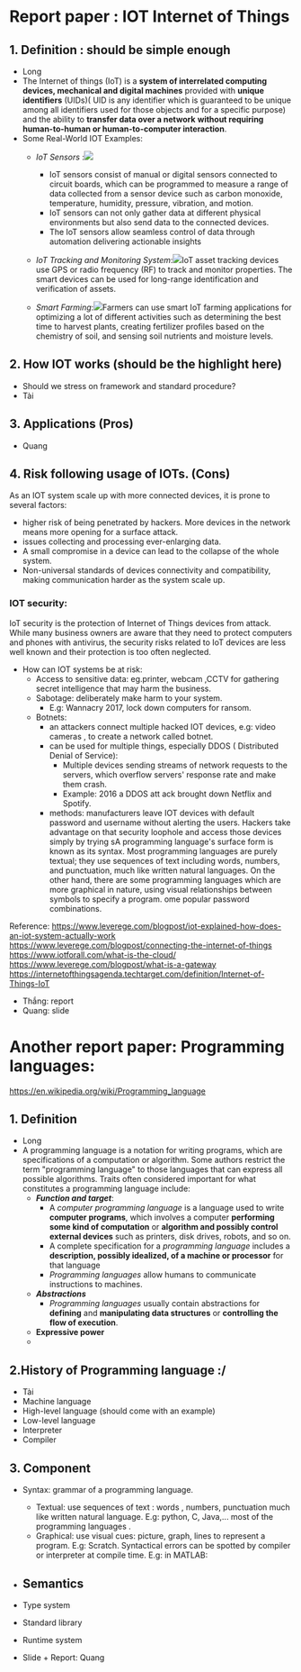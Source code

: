 # Report paper : IOT Internet of Things
## 1. Definition : should be simple enough
- Long
- The Internet of things (IoT) is a **system of interrelated computing devices, mechanical and digital machines** provided with **unique identifiers** (UIDs)( UID is any identifier which is guaranteed to be unique among all identifiers used for those objects and for a specific purpose) and the ability to **transfer data over a network** **without requiring human-to-human or human-to-computer interaction**.
- Some Real-World IOT Examples:
    - *IoT Sensors* :![](https://i.imgur.com/avTjKMg.jpg)
        - IoT sensors consist of manual or digital sensors connected to circuit boards, which can be programmed to measure a range of data collected from a sensor device such as carbon monoxide, temperature, humidity, pressure, vibration, and motion.
        - IoT sensors can not only gather data at different physical environments but also send data to the connected devices.
        - The IoT sensors allow seamless control of data through automation delivering actionable insights



    - *IoT Tracking and Monitoring System*:![](https://i.imgur.com/kkWu646.png)IoT asset tracking devices use GPS or radio frequency (RF) to track and monitor properties. The smart devices can be used for long-range identification and verification of assets.
    - *Smart Farming*:![](https://i.imgur.com/bpVZf6k.png)Farmers can use smart IoT farming applications for optimizing a lot of different activities such as determining the best time to harvest plants, creating fertilizer profiles based on the chemistry of soil, and sensing soil nutrients and moisture levels.



## 2. How IOT works (should be the highlight here)
- Should we stress on framework and standard procedure?
- Tài
## 3. Applications (Pros)
- Quang
## 4. Risk following usage of IOTs. (Cons)
As an IOT system scale up with more connected devices, it is prone to several factors:
-  higher risk of being penetrated by hackers. More devices in the network means more opening for a surface attack.
-  issues collecting and processing ever-enlarging data.
-  A small compromise in a device can lead to the collapse of the whole system.
-   Non-universal standards of devices connectivity and compatibility, making communication harder as the system scale up.

### IOT security: 

IoT security is the protection of Internet of Things devices from attack. While many business owners are aware that they need to protect computers and phones with antivirus, the security risks related to IoT devices are less well known and their protection is too often neglected.
- How can IOT systems be at risk:
    - Access to sensitive data: eg.printer, webcam ,CCTV for gathering secret intelligence that may harm the business.
    - Sabotage: deliberately make harm to your system.
        -    E.g: Wannacry 2017, lock down computers for ransom.
    - Botnets: 
        - an attackers connect multiple hacked IOT devices, e.g: video cameras , to create a network called botnet.
        - can be used for multiple things, especially DDOS ( Distributed Denial of Service):
            - Multiple devices sending streams of network requests to the servers, which overflow servers' response rate and make them crash.
            - Example: 2016 a DDOS att ack brought down Netflix and Spotify.
        - methods: manufacturers leave IOT devices with default password and username without alerting the users. Hackers take advantage on that security loophole and access those devices simply by trying sA programming language's surface form is known as its syntax. Most programming languages are purely textual; they use sequences of text including words, numbers, and punctuation, much like written natural languages. On the other hand, there are some programming languages which are more graphical in nature, using visual relationships between symbols to specify a program. ome popular password combinations.

Reference: 
https://www.leverege.com/blogpost/iot-explained-how-does-an-iot-system-actually-work
https://www.leverege.com/blogpost/connecting-the-internet-of-things
https://www.iotforall.com/what-is-the-cloud/
https://www.leverege.com/blogpost/what-is-a-gateway
https://internetofthingsagenda.techtarget.com/definition/Internet-of-Things-IoT
- Thắng: report
- Quang: slide
# Another report paper: Programming languages:
https://en.wikipedia.org/wiki/Programming_language
## 1. Definition 
- Long
- A programming language is a notation for writing programs, which are specifications of a computation or algorithm. Some authors restrict the term "programming language" to those languages that can express all possible algorithms. Traits often considered important for what constitutes a programming language include:
    - ***Function and target***:
        - A *computer programming language* is a language used to write **computer programs**, which involves a computer **performing some kind of computation** or **algorithm and possibly control external devices** such as printers, disk drives, robots, and so on.
        - A complete specification for a *programming language* includes a **description, possibly idealized, of a machine or processor** for that language
        - *Programming languages*  allow humans to communicate instructions to machines.
    - ***Abstractions***
        - *Programming languages* usually contain abstractions for **defining** and **manipulating data structures** or **controlling the flow of execution**.  
    - **Expressive power**
    - 
## 2.History of Programming language :/ 
- Tài
- Machine language
- High-level language (should come with an example)
- Low-level language
- Interpreter
- Compiler
## 3. Component 
- Syntax: grammar of a programming language.
    - Textual: use sequences of text : words , numbers, punctuation much like written natural language. E.g: python, C, Java,... most of the programming languages .
    - Graphical: use visual cues: picture, graph, lines to represent a program. E.g: Scratch.
    Syntactical errors can be spotted by compiler or interpreter at compile time.
    E.g: in MATLAB:
    
- Semantics
    - 
- Type system
- Standard library
- Runtime system


- Slide + Report: Quang
